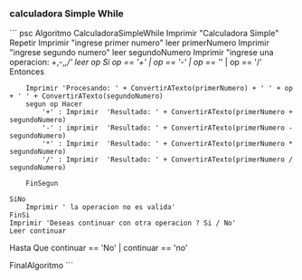 ### calculadora Simple While

´´´ psc Algoritmo CalculadoraSimpleWhile
	Imprimir "Calculadora Simple"
	Repetir
	Imprimir "ingrese primer numero"
	leer primerNumero
	Imprimir "ingrese segundo numero"
	leer segundoNumero
	Imprimir "ingrese una operacion: +,-,*,/' 
	leer op
	Si op == '+' | op == '-' | op == '*' | op == '/' Entonces
		
		Imprimir 'Procesando: ' + ConvertirATexto(primerNumero) + ' ' + op + ' ' + ConvertirATexto(segundoNumero)
		segun op Hacer
			'+' : Imprimir  'Resultado: ' + ConvertirATexto(primerNumero + segundoNumero)
			'-' : imprimir  'Resultado: ' + ConvertirATexto(primerNumero - segundoNumero)
			'*' : Imprimir  'Resultado: ' + ConvertirATexto(primerNumero * segundoNumero)
			'/' : Imprimir  'Resultado: ' + ConvertirATexto(primerNumero / segundoNumero)
				
		FinSegun
		
	SiNo
		Imprimir ' la operacion no es valida'
	FinSi
	Imprimir 'Deseas continuar con otra operacion ? Si / No'
	Leer continuar
Hasta Que continuar == 'No' | continuar == 'no'

FinalAlgoritmo ´´´
